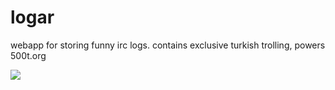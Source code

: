 logar
=======

webapp for storing funny irc logs. contains exclusive turkish trolling, powers 500t.org

<img src="https://raw.github.com/emre/logar/master/500t.png">

